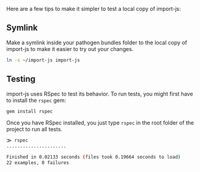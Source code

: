 Here are a few tips to make it simpler to test a local copy of import-js:

## Symlink
Make a symlink inside your pathogen bundles folder to the local copy of
import-js to make it easier to try out your changes.

```bash
ln -s ~/import-js import-js
```

## Testing
import-js uses RSpec to test its behavior. To run tests, you might first have
to install the `rspec` gem:

```bash
gem install rspec
```

Once you have RSpec installed, you just type `rspec` in the root folder of the
project to run all tests.

```bash
⨠ rspec
......................

Finished in 0.02133 seconds (files took 0.19664 seconds to load)
22 examples, 0 failures
```
